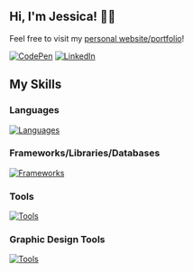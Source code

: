## Hi, I'm Jessica! 👋😃

Feel free to visit my [personal website/portfolio](https://jessicatrans.github.io/)!


[![CodePen](https://skillicons.dev/icons?i=codepen&theme=light)](https://codepen.io/jessicatrans)
[![LinkedIn](https://skillicons.dev/icons?i=linkedin&theme=light)](https://www.linkedin.com/in/jessicatrans/)


## My Skills

### Languages
[![Languages](https://skillicons.dev/icons?i=cs,c,cpp,python,html,css,sass,js,java,r,matlab,swift&theme=light)](https://jessicatrans.github.io/)

### Frameworks/Libraries/Databases
[![Frameworks](https://skillicons.dev/icons?i=react,bootstrap,nodejs,expressjs,nextjs,threejs,sqlite,mongodb&theme=light)](https://jessicatrans.github.io/)

### Tools
[![Tools](https://skillicons.dev/icons?i=visualstudio,vscode,ubuntu,linux,git,github&theme=light)](https://jessicatrans.github.io/)

### Graphic Design Tools
[![Tools](https://skillicons.dev/icons?i=figma,blender,ps,ae&theme=light)](https://jessicatrans.github.io/)
